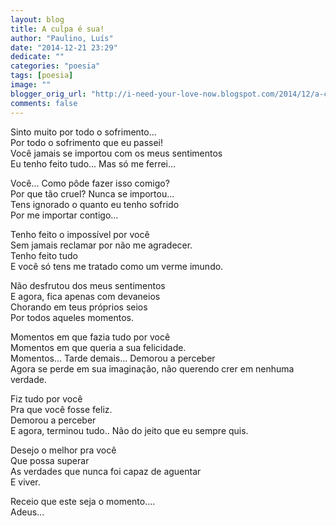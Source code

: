 ```yaml
---
layout: blog
title: A culpa é sua!
author: "Paulino, Luís"
date: "2014-12-21 23:29"
dedicate: ""
categories: "poesia"
tags: [poesia]
image: ""
blogger_orig_url: "http://i-need-your-love-now.blogspot.com/2014/12/a-culpa-e-sua.html"
comments: false
---
```


Sinto muito por todo o sofrimento...\
Por todo o sofrimento que eu passei!\
Você jamais se importou com os meus sentimentos\
Eu tenho feito tudo... Mas só me ferrei...

Você... Como pôde fazer isso comigo?\
Por que tão cruel? Nunca se importou...\
Tens ignorado o quanto eu tenho sofrido\
Por me importar contigo...

Tenho feito o impossível por você\
Sem jamais reclamar por não me agradecer.\
Tenho feito tudo\
E você só tens me tratado como um verme imundo.

Não desfrutou dos meus sentimentos\
E agora, fica apenas com devaneios\
Chorando em teus próprios seios\
Por todos aqueles momentos.

Momentos em que fazia tudo por você\
Momentos em que queria a sua felicidade.\
Momentos... Tarde demais... Demorou a perceber\
Agora se perde em sua imaginação, não querendo crer em nenhuma verdade.

Fiz tudo por você\
Pra que você fosse feliz.\
Demorou a perceber\
E agora, terminou tudo.. Não do jeito que eu sempre quis.

Desejo o melhor pra você\
Que possa superar\
As verdades que nunca foi capaz de aguentar\
E viver.

Receio que este seja o momento....\
Adeus...
